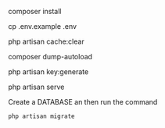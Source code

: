 
composer install 

cp .env.example .env 

php artisan cache:clear 

composer dump-autoload 

php artisan key:generate

php artisan serve

Create a DATABASE an then run the command 
```
php artisan migrate





